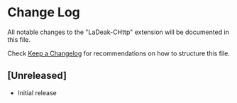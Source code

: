 # Change Log

All notable changes to the "LaDeak-CHttp" extension will be documented in this file.

Check [Keep a Changelog](http://keepachangelog.com/) for recommendations on how to structure this file.

## [Unreleased]

- Initial release